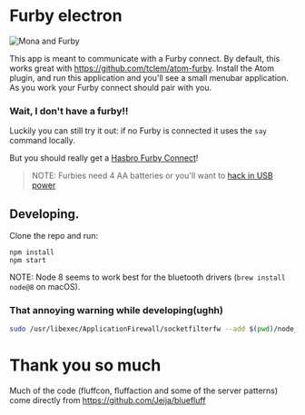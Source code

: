 # Furby electron

![Mona and Furby](./mona.jpg)

This app is meant to communicate with a Furby connect. By default, this works great with https://github.com/tclem/atom-furby. Install the Atom plugin, and run this application and you'll see a small menubar application. As you work your Furby connect should pair with you.

### Wait, I don't have a furby!!

Luckily you can still try it out: if no Furby is connected it uses the `say` command locally.

But you should really get a [Hasbro Furby Connect](https://www.amazon.com/gp/product/B01EARLU16/ref=as_li_tl?ie=UTF8&camp=1789&creative=9325&creativeASIN=B01EARLU16&linkCode=as2&tag=bigfuncoding-20&linkId=71f61074218432de05081fd12b27766c)!

> NOTE: Furbies need 4 AA batteries or you'll want to [hack in USB power](https://github.com/Jeija/bluefluff/issues/36)

## Developing.

Clone the repo and run:

```
npm install
npm start
```

NOTE: Node 8 seems to work best for the bluetooth drivers (`brew install node@8` on macOS).

### That annoying warning while developing(ughh)

```bash
sudo /usr/libexec/ApplicationFirewall/socketfilterfw --add $(pwd)/node_modules/electron/dist/Electron.app
```

# Thank you so much

Much of the code (fluffcon, fluffaction and some of the server patterns) come directly from https://github.com/Jeija/bluefluff
